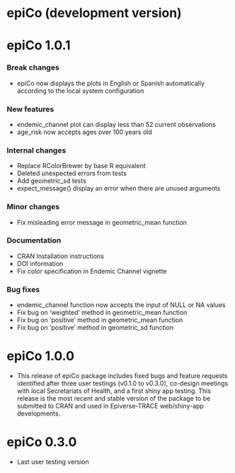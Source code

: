 # epiCo (development version)

# epiCo 1.0.1

### Break changes
-   epiCo now displays the plots in English or Spanish automatically according to the  local system configuration

### New features
-   endemic_channel plot can display less than 52 current observations
-   age_risk now accepts ages over 100 years old

### Internal changes
-   Replace RColorBrewer by base R equivalent
-   Deleted unexpected errors from tests
-   Add geometric_sd tests
-   expect_message() display an error when there are unused arguments

### Minor changes
-   Fix misleading error message in geometric_mean function

### Documentation
-   CRAN Installation instructions
-   DOI information
-   Fix color specification in Endemic Channel vignette

### Bug fixes
-   endemic_channel function now accepts the input of NULL or NA values
-   Fix bug on ‘weighted’ method in geometric_mean function
-   Fix bug on ‘positive’ method in geometric_mean function
-   Fix bug on ‘positive’ method in geometric_sd function

# epiCo 1.0.0

-   This release of epiCo package includes fixed bugs and feature requests identified after three user testings (v0.1.0 to v0.3.0), co-design meetings with local Secretariats of Health, and a first shiny app testing. This release is the most recent and stable version of the package to be submitted to CRAN and used in Epiverse-TRACE web/shiny-app developments.

# epiCo 0.3.0

-   Last user testing version
